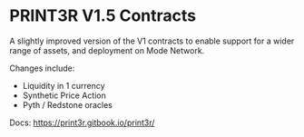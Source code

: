 # PRINT3R V1.5 Contracts

A slightly improved version of the V1 contracts to enable support for a wider range of assets, and deployment on Mode Network.

Changes include:

- Liquidity in 1 currency
- Synthetic Price Action
- Pyth / Redstone oracles

Docs: https://print3r.gitbook.io/print3r/
